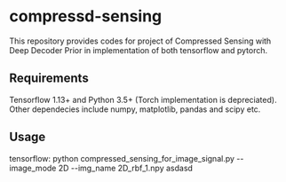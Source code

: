 # compressd-sensing

This repository provides codes for project of Compressed Sensing with Deep Decoder Prior in implementation of both tensorflow and pytorch. 

## Requirements
Tensorflow 1.13+ and Python 3.5+ (Torch implementation is depreciated). Other dependecies include numpy, matplotlib, pandas and scipy etc.

## Usage
tensorflow: python compressed_sensing_for_image_signal.py --image_mode 2D --img_name 2D_rbf_1.npy
asdasd 
